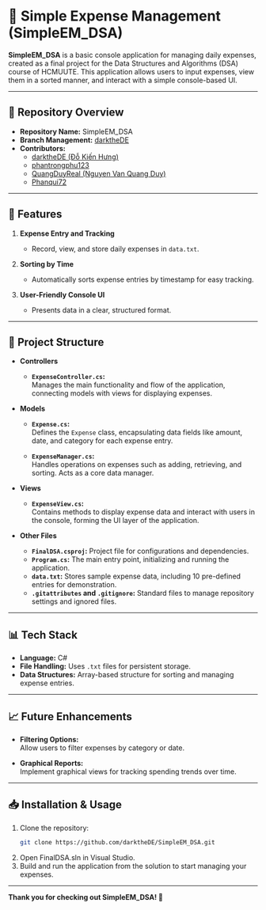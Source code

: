 # 💸 Simple Expense Management (SimpleEM_DSA)

**SimpleEM_DSA** is a basic console application for managing daily expenses, created as a final project for the Data Structures and Algorithms (DSA) course of HCMUUTE. This application allows users to input expenses, view them in a sorted manner, and interact with a simple console-based UI.

---

## 📂 Repository Overview

- **Repository Name:** SimpleEM_DSA
- **Branch Management:** [darktheDE](https://github.com/darktheDE)
- **Contributors:**
  - [darktheDE (Đỗ Kiến Hưng)](https://github.com/darktheDE)
  - [phantrongphu123](https://github.com/phantrongphu123)
  - [QuangDuyReal (Nguyen Van Quang Duy)](https://github.com/QuangDuyReal)
  - [Phanqui72](https://github.com/Phanqui72)

---

## 🌟 Features

1. **Expense Entry and Tracking**  
   - Record, view, and store daily expenses in `data.txt`.
   
2. **Sorting by Time**  
   - Automatically sorts expense entries by timestamp for easy tracking.

3. **User-Friendly Console UI**  
   - Presents data in a clear, structured format.

---

## 📁 Project Structure

- **Controllers**
  - **`ExpenseController.cs`:**  
    Manages the main functionality and flow of the application, connecting models with views for displaying expenses.

- **Models**
  - **`Expense.cs`:**  
    Defines the `Expense` class, encapsulating data fields like amount, date, and category for each expense entry.
    
  - **`ExpenseManager.cs`:**  
    Handles operations on expenses such as adding, retrieving, and sorting. Acts as a core data manager.

- **Views**
  - **`ExpenseView.cs`:**  
    Contains methods to display expense data and interact with users in the console, forming the UI layer of the application.

- **Other Files**
  - **`FinalDSA.csproj`:** Project file for configurations and dependencies.
  - **`Program.cs`:** The main entry point, initializing and running the application.
  - **`data.txt`:** Stores sample expense data, including 10 pre-defined entries for demonstration.
  - **`.gitattributes` and `.gitignore`:** Standard files to manage repository settings and ignored files.

---

## 📊 Tech Stack

- **Language:** C#
- **File Handling:** Uses `.txt` files for persistent storage.
- **Data Structures:** Array-based structure for sorting and managing expense entries.

---

## 📈 Future Enhancements

- **Filtering Options:**  
   Allow users to filter expenses by category or date.

- **Graphical Reports:**  
   Implement graphical views for tracking spending trends over time.

---

## 📥 Installation & Usage

1. Clone the repository:
   ```bash
   git clone https://github.com/darktheDE/SimpleEM_DSA.git
2. Open FinalDSA.sln in Visual Studio.
3. Build and run the application from the solution to start managing your expenses.

---
**Thank you for checking out SimpleEM_DSA! 🎉**

